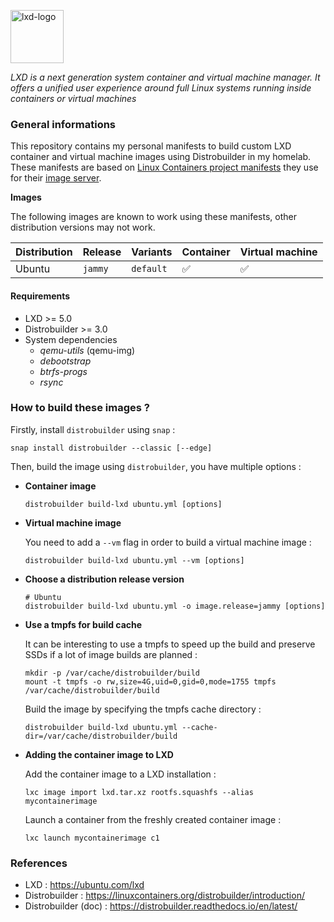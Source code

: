 <p><img src="https://discuss.linuxcontainers.org/uploads/default/original/1X/9a2865f528f7b846cda54335dec298dda6109bb3.png" alt="lxd-logo" title="lxd" align="top" height=85 /></p>

*LXD is a next generation system container and virtual machine manager. It offers a unified user experience around full Linux systems running inside containers or virtual machines*

### General informations

This repository contains my personal manifests to build custom LXD container and virtual machine images using Distrobuilder in my homelab. These manifests are based on [Linux Containers project manifests](https://github.com/lxc/lxc-ci/tree/master/images/) they use for their [image server](https://images.linuxcontainers.org/).

**Images**

The following images are known to work using these manifests, other distribution versions may not work.

| Distribution   | Release   | Variants  | Container | Virtual machine |
| :--------------| :---------| :---------| :---------| :---------------|
| Ubuntu         | `jammy`   | `default` | ✅        | ✅              |

#### Requirements

* LXD >= 5.0
* Distrobuilder >= 3.0
* System dependencies
  - *qemu-utils* (qemu-img) 
  - *debootstrap*
  - *btrfs-progs*
  - *rsync*

### How to build these images ?

Firstly, install `distrobuilder` using `snap` :

```shell
snap install distrobuilder --classic [--edge]
```

Then, build the image using `distrobuilder`, you have multiple options :

* **Container image**

  ```shell
  distrobuilder build-lxd ubuntu.yml [options]
  ```

* **Virtual machine image**

  You need to add a `--vm` flag in order to build a virtual machine image :

  ```shell
  distrobuilder build-lxd ubuntu.yml --vm [options]
  ```

* **Choose a distribution release version**

  ```shell
  # Ubuntu
  distrobuilder build-lxd ubuntu.yml -o image.release=jammy [options]
  ```

* **Use a tmpfs for build cache**

  It can be interesting to use a tmpfs to speed up the build and preserve SSDs if a lot of image builds are planned :

  ```shell
  mkdir -p /var/cache/distrobuilder/build
  mount -t tmpfs -o rw,size=4G,uid=0,gid=0,mode=1755 tmpfs /var/cache/distrobuilder/build
  ```

  Build the image by specifying the tmpfs cache directory :

  ```shell
  distrobuilder build-lxd ubuntu.yml --cache-dir=/var/cache/distrobuilder/build
  ```

* **Adding the container image to LXD**

  Add the container image to a LXD installation :

  ```shell
  lxc image import lxd.tar.xz rootfs.squashfs --alias mycontainerimage
  ```

  Launch a container from the freshly created container image :

  ```shell
  lxc launch mycontainerimage c1

### References

* LXD : https://ubuntu.com/lxd
* Distrobuilder : https://linuxcontainers.org/distrobuilder/introduction/
* Distrobuilder (doc) : https://distrobuilder.readthedocs.io/en/latest/